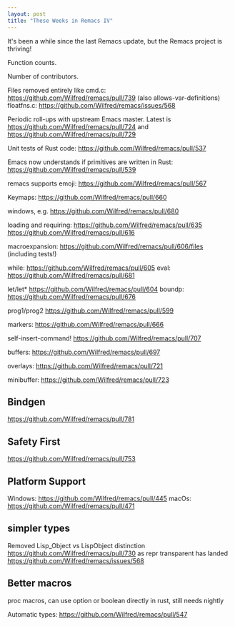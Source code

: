 ```yaml
--- 
layout: post
title: "These Weeks in Remacs IV"
---
```


It's been a while since the last Remacs update, but the Remacs project
is thriving!

Function counts.

Number of contributors.

Files removed entirely like 
cmd.c: https://github.com/Wilfred/remacs/pull/739 (also allows-var-definitions)
floatfns.c: https://github.com/Wilfred/remacs/issues/568

Periodic roll-ups with upstream Emacs master. Latest is
https://github.com/Wilfred/remacs/pull/724 and https://github.com/Wilfred/remacs/pull/729

Unit tests of Rust code: https://github.com/Wilfred/remacs/pull/537

Emacs now understands if primitives are written in Rust: https://github.com/Wilfred/remacs/pull/539

remacs supports emoji: https://github.com/Wilfred/remacs/pull/567

Keymaps: https://github.com/Wilfred/remacs/pull/660

windows, e.g. https://github.com/Wilfred/remacs/pull/680

loading and requiring: https://github.com/Wilfred/remacs/pull/635
https://github.com/Wilfred/remacs/pull/616

macroexpansion: https://github.com/Wilfred/remacs/pull/606/files
(including tests!)

while: https://github.com/Wilfred/remacs/pull/605
eval: https://github.com/Wilfred/remacs/pull/681

let/let* https://github.com/Wilfred/remacs/pull/604
boundp: https://github.com/Wilfred/remacs/pull/676

prog1/prog2 https://github.com/Wilfred/remacs/pull/599

markers: https://github.com/Wilfred/remacs/pull/666

self-insert-command! https://github.com/Wilfred/remacs/pull/707

buffers: https://github.com/Wilfred/remacs/pull/697

overlays: https://github.com/Wilfred/remacs/pull/721

minibuffer: https://github.com/Wilfred/remacs/pull/723

## Bindgen

https://github.com/Wilfred/remacs/pull/781

## Safety First

https://github.com/Wilfred/remacs/pull/753

## Platform Support

Windows: https://github.com/Wilfred/remacs/pull/445
macOs: https://github.com/Wilfred/remacs/pull/471

## simpler types

Removed Lisp_Object vs LispObject distinction
https://github.com/Wilfred/remacs/pull/730 as repr transparent has
landed https://github.com/Wilfred/remacs/issues/568

## Better macros

proc macros, can use option or boolean directly in rust, still needs
nightly

Automatic types: https://github.com/Wilfred/remacs/pull/547
